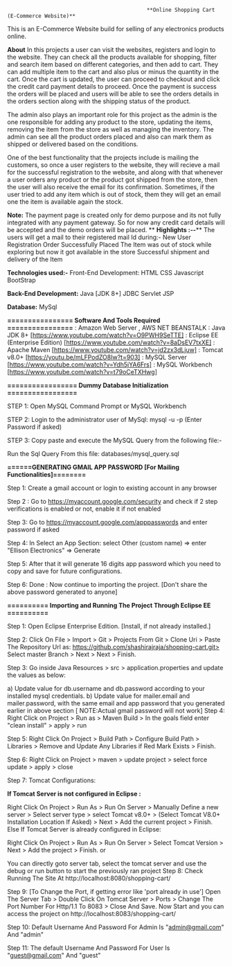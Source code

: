                                                  **Online Shopping Cart (E-Commerce Website)**

This is an E-Commerce Website build for selling of any electronics products online.

**About**
In this projects a user can visit the websites, registers and login to the website. They can check all the products available for shopping, filter and search item based on different categories, and then add to cart. They can add multiple item to the cart and also plus or minus the quantity in the cart. Once the cart is updated, the user can proceed to checkout and click the credit card payment details to proceed. Once the payment is success the orders will be placed and users will be able to see the orders details in the orders section along with the shipping status of the product.

The admin also plays an important role for this project as the admin is the one responsible for adding any product to the store, updating the items, removing the item from the store as well as managing the inventory. The admin can see all the product orders placed and also can mark them as shipped or delivered based on the conditions.

One of the best functionality that the projects include is mailing the customers, so once a user registers to the website, they will recieve a mail for the successful registration to the website, and along with that whenever a user orders any product or the product got shipped from the store, then the user will also receive the email for its confirmation. Sometimes, if the user tried to add any item which is out of stock, them they will get an email one the item is available again the stock.

**Note:** The payment page is created only for demo purpose and its not fully integrated with any payment gateway. So for now any credit card details will be accepted and the demo orders will be placed.
**
**Highlights :--****
The users will get a mail to their registered mail Id during:-
New User Registration
Order Successfully Placed
The Item was out of stock while exploring but now it got available in the store
Successful shipment and delivery of the Item

**Technologies used:-**
Front-End Development:
HTML
CSS
Javascript
BootStrap

**Back-End Development:**
Java [JDK 8+]
JDBC
Servlet
JSP

**Database:**
MySql

**================ Software And Tools Required ================**
: Amazon Web Server , AWS NET BEANSTALK
: Java JDK 8+ [https://www.youtube.com/watch?v=O9PWH9SeTTE]
: Eclipse EE (Enterprise Edition) [https://www.youtube.com/watch?v=8aDsEV7txXE]
: Apache Maven [https://www.youtube.com/watch?v=jd2zx3dLjuw]
: Tomcat v8.0+ [https://youtu.be/mLFPodZO8Iw?t=903]
: MySQL Server [https://www.youtube.com/watch?v=Ydh5jYA6Frs]
: MySQL Workbench [https://www.youtube.com/watch?v=t79oCeTXHwg]


**================= Dummy Database Initialization =================**

STEP 1: Open MySQL Command Prompt or MySQL Workbench

STEP 2: Login to the administrator user of MySql: mysql -u <username> -p (Enter Password if asked)

STEP 3: Copy paste and execute the MySQL Query from the following file:-

Run the Sql Query From this file: databases/mysql_query.sql

**======GENERATING GMAIL APP PASSWORD [For Mailing Functionalities]========**

Step 1: Create a gmail account or login to existing account in any browser

Step 2 : Go to https://myaccount.google.com/security and check if 2 step verifications is enabled or not, enable it if not enabled

Step 3: Go to https://myaccount.google.com/apppasswords and enter password if asked

Step 4: In Select an App Section: select Other (custom name) => enter "Ellison Electronics" => Generate

Step 5: After that it will generate 16 digits app password which you need to copy and save for future configurations.

Step 6: Done : Now continue to importing the project. [Don't share the above password generated to anyone]

**========== Importing and Running The Project Through Eclipse EE ==========**

Step 1: Open Eclipse Enterprise Edition. [Install, if not already installed.]

Step 2: Click On File > Import > Git > Projects From Git > Clone Uri > Paste The Repository Url as: https://github.com/shashirajraja/shopping-cart.git> Select master Branch > Next > Next > Finish.

Step 3: Go inside Java Resources > src > application.properties and update the values as below:

a) Update value for db.username and db.password according to your installed mysql credentials.
b) Update value for mailer.email and mailer.password, with the same email and app password that you generated earlier in above section [ NOTE:Actual gmail password will not work]
Step 4: Right Click on Project > Run as > Maven Build > In the goals field enter "clean install" > apply > run

Step 5: Right Click On Project > Build Path > Configure Build Path > Libraries > Remove and Update Any Libraries if Red Mark Exists > Finish.

Step 6: Right Click on Project > maven > update project > select force update > apply > close

Step 7: Tomcat Configurations:

**If Tomcat Server is not configured in Eclipse :**

Right Click On Project > Run As > Run On Server > Manually Define a new server > Select server type > select Tomcat v8.0+ > (Select Tomcat V8.0+ Installation Location If Asked) > Next > Add the current project > Finish.
Else If Tomcat Server is already configured in Eclipse:

Right Click On Project > Run As > Run On Server > Select Tomcat Version > Next > Add the project > Finish.
or

You can directly goto server tab, select the tomcat server and use the debug or run button to start the previously ran project
Step 8: Check Running The Site At http://localhost:8080/shopping-cart/

Step 9: [To Change the Port, if getting error like 'port already in use'] Open The Server Tab > Double Click On Tomcat Server > Ports > Change The Port Number For Http/1.1 To 8083 > Close And Save. Now Start and you can access the project on http://localhost:8083/shopping-cart/

Step 10: Default Username And Password For Admin Is "admin@gmail.com" And "admin"

Step 11: The default Username And Password For User Is "guest@gmail.com" And "guest"




